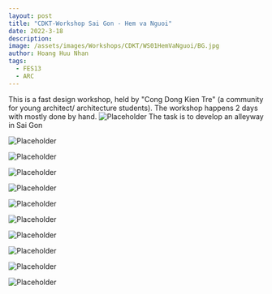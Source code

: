 ```yaml
---
layout: post
title: "CDKT-Workshop Sai Gon - Hem va Nguoi"
date: 2022-3-18
description: 
image: /assets/images/Workshops/CDKT/WS01HemVaNguoi/BG.jpg
author: Hoang Huu Nhan
tags: 
  - FES13
  - ARC
---
```

This is a fast design workshop, held by "Cong Dong Kien Tre" (a community for young architect/ architecture students). The workshop happens 2 days with mostly done by hand.
![Placeholder](/assets/images/Workshops/CDKT/WS01HemVaNguoi/think.jpg)
The task is to develop an alleyway in Sai Gon

![Placeholder](/assets/images/Workshops/CDKT/WS01HemVaNguoi/Chat.jpg)

![Placeholder](/assets/images/Workshops/CDKT/WS01HemVaNguoi/teamwork.jpg)

![Placeholder](/assets/images/Workshops/CDKT/WS01HemVaNguoi/teamW01.jpg)

![Placeholder](/assets/images/Workshops/CDKT/WS01HemVaNguoi/Teamwork02.jpg)

![Placeholder](/assets/images/Workshops/CDKT/WS01HemVaNguoi/WorkA.jpg)

![Placeholder](/assets/images/Workshops/CDKT/WS01HemVaNguoi/Shop.jpg)

![Placeholder](/assets/images/Workshops/CDKT/WS01HemVaNguoi/Work.jpg)

![Placeholder](/assets/images/Workshops/CDKT/WS01HemVaNguoi/presenting.jpg)

![Placeholder](/assets/images/Workshops/CDKT/WS01HemVaNguoi/Present.jpg)

![Placeholder](/assets/images/Workshops/CDKT/WS01HemVaNguoi/AwardsTop1.jpg)
